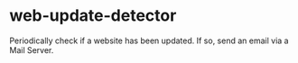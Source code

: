 # web-update-detector
Periodically check if a website has been updated. If so, send an email via a Mail Server.
